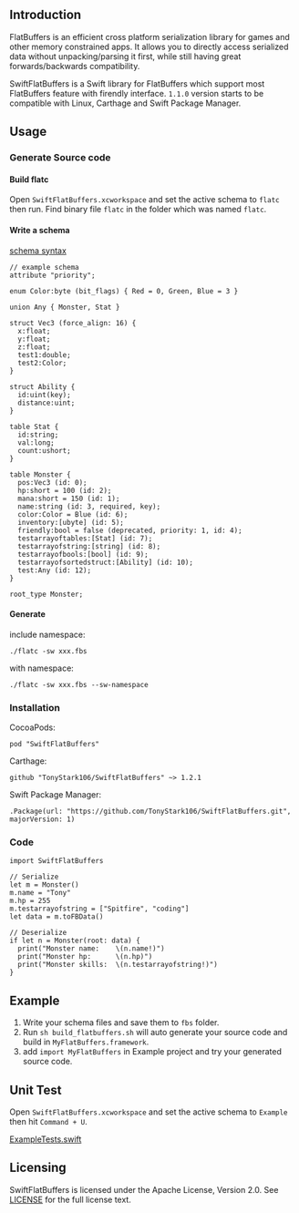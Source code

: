 ## Introduction
FlatBuffers is an efficient cross platform serialization library for games and other memory constrained apps. It allows you to directly access serialized data without unpacking/parsing it first, while still having great forwards/backwards compatibility.

SwiftFlatBuffers is a Swift library for FlatBuffers which support most FlatBuffers feature with firendly interface. `1.1.0` version starts to be compatible with Linux, Carthage and Swift Package Manager.

## Usage
### Generate Source code

#### Build flatc

Open `SwiftFlatBuffers.xcworkspace` and set the active schema to `flatc` then run. Find binary file `flatc` in the folder which was named `flatc`.

#### Write a schema
[schema syntax](https://google.github.io/flatbuffers/flatbuffers_guide_writing_schema.html)

```
// example schema
attribute "priority";

enum Color:byte (bit_flags) { Red = 0, Green, Blue = 3 }

union Any { Monster, Stat }

struct Vec3 (force_align: 16) {
  x:float;
  y:float;
  z:float;
  test1:double;
  test2:Color;
}

struct Ability {
  id:uint(key);
  distance:uint;
}

table Stat {
  id:string;
  val:long;
  count:ushort;
}

table Monster {
  pos:Vec3 (id: 0);
  hp:short = 100 (id: 2);
  mana:short = 150 (id: 1);
  name:string (id: 3, required, key);
  color:Color = Blue (id: 6);
  inventory:[ubyte] (id: 5);
  friendly:bool = false (deprecated, priority: 1, id: 4);
  testarrayoftables:[Stat] (id: 7);
  testarrayofstring:[string] (id: 8);
  testarrayofbools:[bool] (id: 9);
  testarrayofsortedstruct:[Ability] (id: 10);
  test:Any (id: 12);
}

root_type Monster;
```
#### Generate
include namespace:

```
./flatc -sw xxx.fbs
``` 
with namespace:

```
./flatc -sw xxx.fbs --sw-namespace
```

### Installation
CocoaPods:

```
pod "SwiftFlatBuffers"
```

Carthage:

```
github "TonyStark106/SwiftFlatBuffers" ~> 1.2.1
```

Swift Package Manager:

```
.Package(url: "https://github.com/TonyStark106/SwiftFlatBuffers.git", majorVersion: 1)
```

### Code
```
import SwiftFlatBuffers

// Serialize
let m = Monster()
m.name = "Tony"
m.hp = 255
m.testarrayofstring = ["Spitfire", "coding"]
let data = m.toFBData()

// Deserialize
if let n = Monster(root: data) {
  print("Monster name:    \(n.name!)")
  print("Monster hp:      \(n.hp)")
  print("Monster skills:  \(n.testarrayofstring!)")
}
```

## Example
1. Write your schema files and save them to `fbs` folder.
2. Run `sh build_flatbuffers.sh` will auto generate your source code and build in `MyFlatBuffers.framework`.
3. add `import MyFlatBuffers` in Example project and try your generated source code.


## Unit Test

Open `SwiftFlatBuffers.xcworkspace` and set the active schema to `Example` then hit `Command + U`.

[ExampleTests.swift](https://github.com/TonyStark106/SwiftFlatBuffers/blob/master/Example/ExampleTests/ExampleTests.swift)

## Licensing
SwiftFlatBuffers is licensed under the Apache License, Version 2.0. See [LICENSE](https://github.com/TonyStark106/SwiftFlatBuffers/blob/master/LICENSE.txt) for the full license text.
